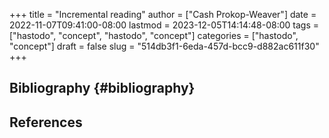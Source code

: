 +++
title = "Incremental reading"
author = ["Cash Prokop-Weaver"]
date = 2022-11-07T09:41:00-08:00
lastmod = 2023-12-05T14:14:48-08:00
tags = ["hastodo", "concept", "hastodo", "concept"]
categories = ["hastodo", "concept"]
draft = false
slug = "514db3f1-6eda-457d-bcc9-d882ac611f30"
+++

## Bibliography {#bibliography}

## References

<style>.csl-entry{text-indent: -1.5em; margin-left: 1.5em;}</style><div class="csl-bib-body">
</div>
